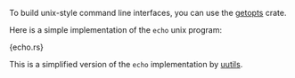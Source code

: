 To build unix-style command line interfaces, you can use the [getopts](http://doc.rust-lang.org/getopts/index.html) crate.

Here is a simple implementation of the `echo` unix program:

{echo.rs}

This is a simplified version of the `echo` implementation by [uutils](https://github.com/uutils/coreutils).

